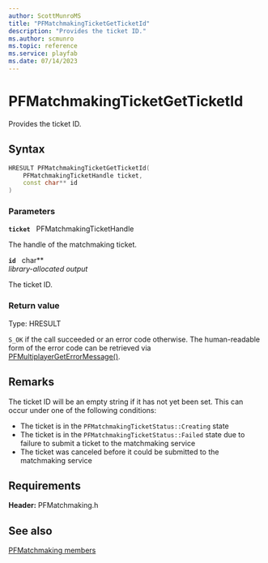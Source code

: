 ```yaml
---
author: ScottMunroMS
title: "PFMatchmakingTicketGetTicketId"
description: "Provides the ticket ID."
ms.author: scmunro
ms.topic: reference
ms.service: playfab
ms.date: 07/14/2023
---
```


# PFMatchmakingTicketGetTicketId  

Provides the ticket ID.  

## Syntax  
  
```cpp
HRESULT PFMatchmakingTicketGetTicketId(  
    PFMatchmakingTicketHandle ticket,  
    const char** id  
)  
```  
  
### Parameters  
  
**`ticket`** &nbsp; PFMatchmakingTicketHandle  
  
The handle of the matchmaking ticket.  
  
**`id`** &nbsp; char**  
*library-allocated output*  
  
The ticket ID.  
  
  
### Return value
Type: HRESULT
  
```S_OK``` if the call succeeded or an error code otherwise. The human-readable form of the error code can be retrieved via [PFMultiplayerGetErrorMessage()](../../pfmultiplayer/functions/pfmultiplayergeterrormessage.md).
  
## Remarks  
  
The ticket ID will be an empty string if it has not yet been set. This can occur under one of the following conditions:
* The ticket is in the ```PFMatchmakingTicketStatus::Creating``` state
* The ticket is in the ```PFMatchmakingTicketStatus::Failed``` state due to failure to submit a ticket to the matchmaking service
* The ticket was canceled before it could be submitted to the matchmaking service
  
## Requirements  
  
**Header:** PFMatchmaking.h
  
## See also  
[PFMatchmaking members](../pfmatchmaking_members.md)  

  
  
